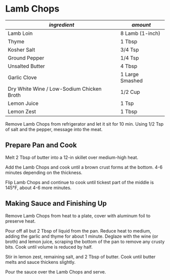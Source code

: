 # Lamb Chops

| *ingredient* | *amount* |
| --- | --- |
| Lamb Loin | 8 Lamb (1-inch) |
| Thyme | 1 Tbsp |
| Kosher Salt | 3/4 Tsp |
| Ground Pepper | 1/4 Tsp |
| Unsalted Butter | 4 Tbsp |
| Garlic Clove | 1 Large Smashed |
| Dry White Wine / Low-Sodium Chicken Broth | 1/2 Cup |
| Lemon Juice | 1 Tsp |
| Lemon Zest | 1 Tbsp |

Remove Lamb Chops from refrigerator and let it sit for 10 min. Using 1/2 Tsp of salt and the pepper, message into the meat. 

## Prepare Pan and Cook

Melt 2 Tbsp of butter into a 12-in skillet over medium-high heat. 

Add the Lamb Chops and cook until a brown crust forms at the bottom. 4-6 minutes depending on the thickness.

Flip Lamb Chops and continue to cook until tickest part of the middle is 145&deg;F, about 4-6 more minutes.

## Making Sauce and Finishing Up

Remove Lamb Chops from heat to a plate, cover with aluminum foil to preserve heat.

Pour off all but 2 Tbsp of liquid from the pan. Reduce heat to medium, adding the garlic and thyme for about 1 minute. Deglaze with the wine (or broth) and lemon juice, scraping the bottom of the pan to remove any crusty bits. Cook until volume is reduced by half.

Stir in lemon zest, remaining salt, and 2 Tbsp of butter. Cook until butter melts and sauce thickens slightly. 

Pour the sauce over the Lamb Chops and serve.
